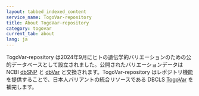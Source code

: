```yaml
---
layout: tabbed_indexed_content
service_name: TogoVar-repository
title: About TogoVar-repository
category: togovar
current_tab: about
lang: ja
---
```


TogoVar-repository は2024年9月にヒトの遺伝学的バリエーションのための公的データベースとして設立されました。公開されたバリエーションデータは NCBI [dbSNP](https://ncbi.nlm.nih.gov/snp/) と [dbVar](https://ncbi.nlm.nih.gov/dbvar/) と交換されます。TogoVar-repository はレポジトリ機能を提供することで、日本人バリアントの統合リソースである DBCLS [TogoVar](https://grch38.togovar.org/) を補完します。